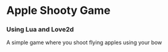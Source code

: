 # Apple Shooty Game

### Using Lua and Love2d

A simple game where you shoot flying apples using your bow